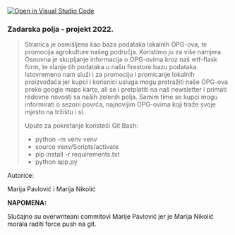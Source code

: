 [![Open in Visual Studio Code](https://classroom.github.com/assets/open-in-vscode-f059dc9a6f8d3a56e377f745f24479a46679e63a5d9fe6f495e02850cd0d8118.svg)](https://classroom.github.com/online_ide?assignment_repo_id=6994718&assignment_repo_type=AssignmentRepo)

### Zadarska polja - projekt 2022.

> Stranica je osmišljena kao baza podataka lokalnih OPG-ova, te promocija agrokulture našeg područja. 
> Koristimo ju za više namjera. Osnovna je skupljanje informacija o OPG-ovima kroz naš wtf-flask form, te slanje tih podataka u našu firestore bazu podataka.
> Istovremeno nam služi i za promociju i promicanje lokalnih proizvođača jer kupci i korisnici usluga mogu pretražiti naše OPG-ova preko google maps karte,
> ali se i pretplatiti na naš newsletter i primati redovne novosti sa naših zelenih polja.
> Samim time se kupci mogu informirati o sezoni povrća, najnovijim OPG-ovima koji traže svoje mjesto na tržištu i sl.
> 
> Upute za pokretanje koristeći Git Bash:
>  - python -m venv venv
>  - source venv/Scripts/activate
>  - pip install -r requirements.txt
>  - python app.py

Autorice:

Marija Pavlović i Marija Nikolić  


**NAPOMENA:**

Slučajno su overwriteani commitovi Marije Pavlović jer je Marija Nikolić morala raditi force push na git.
